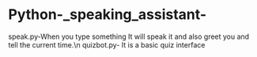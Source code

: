 # Python-_speaking_assistant-
speak.py-When you type something It will speak it and also greet you and tell the current time.\n
quizbot.py- It is a basic quiz interface
